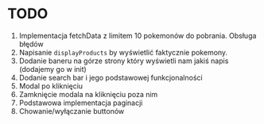 # TODO

1. Implementacja fetchData z limitem 10 pokemonów do pobrania. Obsługa błędów
2. Napisanie `displayProducts` by wyświetlić faktycznie pokemony.
3. Dodanie baneru na górze strony który wyświetli nam jakiś napis (dodajemy go w init)
4. Dodanie search bar i jego podstawowej funkcjonalności
5. Modal po kliknięciu
6. Zamknięcie modala na kliknięciu poza nim
7. Podstawowa implementacja paginacji
8. Chowanie/wyłączanie buttonów
